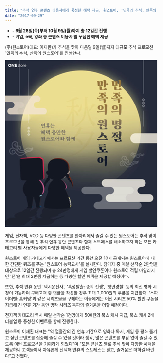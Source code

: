 ```yaml
---
title: "추석 연휴 콘텐츠 이용자에게 풍성한 혜택 제공, 원스토어, '민족의 추석, 만족의 원스토어' 프로모션 진행"
date: "2017-09-29"
---
```


- **\- 9월 28일(목)부터 10월 9일(월)까지 총 12일간 진행**
- **\- 게임, e북, 영화 등 콘텐츠 이용자 별 푸짐한 혜택 제공**

(주)원스토어(대표: 이재환)가 추석을 맞아 다음달 9일(월)까지 대규모 추석 프로모션 '민족의 추석, 만족의 원스토어'를 진행한다.

![](images/170929_01.jpg)

게임, 전자책, VOD 등 다양한 콘텐츠를 한자리에서 즐길 수 있는 원스토어는 추석 맞이 프로모션을 통해 긴 추석 연휴 동안 콘텐츠와 함께 스트레스를 해소하고자 하는 모든 카테고리 별 사용자들에게 다양한 혜택을 제공한다.

원스토어 게임 카테고리에서는 프로모션 기간 동안 오전 10시 공개되는 원스토어에 대한 간단한 퀴즈를 푸는 '원스토어 능력고사'를 실시한다. 참가자 중 매일 선착순 2만명을 대상으로 12일간 진행되며 총 24만명에게 게임 할인쿠폰이나 원스토어 적립 마일리지인 '잼'을 최대 2만잼 지급하는 등 다양한 할인 혜택을 제공할 예정이다.

또한, 추석 연휴 동안 '택시운전사', '혹성탈출: 종의 전쟁', '청년경찰' 등의 최신 영화 시청이 가능하며 구매고객 중 댓글을 작성할 경우 최대 2,000원의 쿠폰을 지급한다. '스파이더맨: 홈커밍'과 같은 시리즈물을 구매하는 이들에게는 이전 시리즈 50% 할인 쿠폰을 지급해 긴 연휴 기간 동안 명작 시리즈 독파의 즐거움을 더할 예정이다.

전자책 카테고리 역시 매일 선착순 1천명에게 500원의 북스 캐시 지급, 북스 캐시 2배 더블업 등 풍성한 이벤트를 함께 진행한다.

원스토어 이재환 대표는 "약 열흘간의 긴 연휴 기간으로 영화나 독서, 게임 등 평소 즐기고 싶던 콘텐츠를 집중해 즐길 수 있을 것이라 생각, 많은 콘텐츠를 부담 없이 즐길 수 있도록 이번 프로모션을 기획하게 되었다"며 "모든 콘텐츠 별로 추석 맞이 다양한 혜택을 제공하니 고객들께서 자유롭게 선택해 연휴의 스트레스는 덜고, 즐거움은 더하길 바란다"고 전했다.
